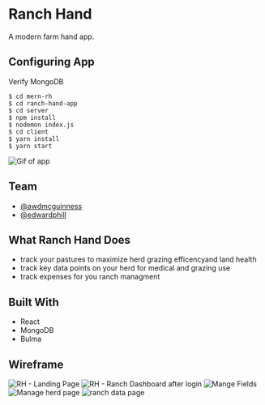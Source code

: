 # Ranch Hand

A modern farm hand app.

## Configuring App

Verify MongoDB

```
$ cd mern-rh
$ cd ranch-hand-app
$ cd server
$ npm install
$ nodemon index.js
$ cd client
$ yarn install
$ yarn start
```

![Gif of app](https://media.giphy.com/media/KeWkFRJmEcheGCHBzr/giphy.gif)

## Team

- [@awdmcguinness](https://github.com/awdmcguinness)
- [@edwardphill](https://github.com/edwardphill)

## What Ranch Hand Does

- track your pastures to maximize herd grazing efficencyand land health
- track key data points on your herd for medical and grazing use
- track expenses for you ranch managment

## Built With

- React
- MongoDB
- Bulma

## Wireframe

![RH - Landing Page](https://user-images.githubusercontent.com/30938466/78270319-aa787380-74d8-11ea-8448-3ed869c41449.png)
![RH - Ranch Dashboard after login](https://user-images.githubusercontent.com/30938466/78270424-ce3bb980-74d8-11ea-818b-256ef553cee5.png)
![Mange Fields](https://user-images.githubusercontent.com/30938466/78270463-db58a880-74d8-11ea-9aed-84f009d5d8d5.png)
![Manage herd page](https://user-images.githubusercontent.com/30938466/78270560-f7f4e080-74d8-11ea-8e76-0e56397a01b0.png)
![ranch data page](https://user-images.githubusercontent.com/30938466/78270613-0cd17400-74d9-11ea-82db-88eb54e33f7b.png)

```

```
